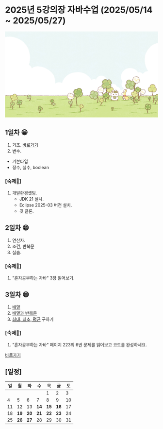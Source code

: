 # 2025년 5강의장 자바수업 (2025/05/14 ~ 2025/05/27)
![main](https://github.com/changholee2010/HelloWorld/blob/master/HelloWorld/images/nice.jpeg)

## **1일차** 😁
1. 기초. [바로가기](https://github.com/changholee2010/HelloWorld/blob/master/HelloWorld/src/com/yedam/condition/IfExe.java)
2. 변수.
  - 기본타입
  - 정수, 실수, boolean
  
### [숙제🛒]
1. 개발환경셋팅.
   - JDK 21 설치.
   - Eclipse 2025-03 버전 설치.
   - 깃 클론.


## **2일차** 😁
1. 연산자.
2. 조건, 반복문
3. 실습.

### [숙제🛒]
1. "혼자공부하는 자바" 3장 읽어보기.

## **3일차** 😁
1. [배열]
2. [배열과 반복문]
3. [최대, 최소, 평균] 구하기

[배열]: https://github.com/changholee2010/HelloWorld/blob/master/HelloWorld/src/com/yedam/ref/NullExe.java
[배열과 반복문]: https://github.com/changholee2010/HelloWorld/blob/master/HelloWorld/src/com/yedam/ref/ArrayExe.java
[최대, 최소, 평균]: https://github.com/changholee2010/HelloWorld/blob/master/HelloWorld/src/com/yedam/ref/ArrayExe1.java

### [숙제🛒]
1. "혼자공부하는 자바" 페이지 223의 6번 문제를 읽어보고 코드를 완성하세요.

[바로가기](https://github.com/changholee2010/HelloWorld/blob/master/HelloWorld/src/com/yedam/ref/TodoExe.java)



## [일정]
|일|월|화|수|목|금|토|
|---|---|---|---|---|---|---|
| | | | |1|2|3|
|4|5|6|7|8|9|10|
|11|12|13|**14**|**15**|**16**|17|
|18|**19**|**20**|**21**|**22**|**23**|24|
|25|**26**|**27**|28|29|30|31|
